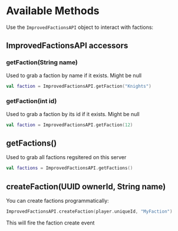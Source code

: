 # Available Methods

Use the `ImprovedFactionsAPI` object to interact with factions:

## ImprovedFactionsAPI accessors

### getFaction(String name)

Used to grab a faction by name if it exists. Might be null

```kotlin
val faction = ImprovedFactionsAPI.getFaction("Knights")
```

### getFaction(int id)

Used to grab a faction by its id if it exists. Might be null

```kotlin
val faction = ImprovedFactionsAPI.getFaction(12)
```

## getFactions()

Used to grab all factions regsitered on this server

```kotlin
val factions = ImprovedFactionsAPI.getFactions()
```

## createFaction(UUID ownerId, String name)

You can create factions programmatically:

```kotlin
ImprovedFactionsAPI.createFaction(player.uniqueId, "MyFaction")
```

This will fire the faction create event